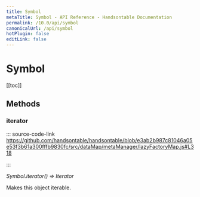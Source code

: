 ```yaml
---
title: Symbol
metaTitle: Symbol - API Reference - Handsontable Documentation
permalink: /10.0/api/symbol
canonicalUrl: /api/symbol
hotPlugin: false
editLink: false
---
```


# Symbol

[[toc]]
## Methods

### iterator
  
::: source-code-link https://github.com/handsontable/handsontable/blob/e3ab2b987c81046a05e53f3b61a300fffb9830fc/src/dataMap/metaManager/lazyFactoryMap.js#L318

:::

_Symbol.iterator() ⇒ Iterator_

Makes this object iterable.


